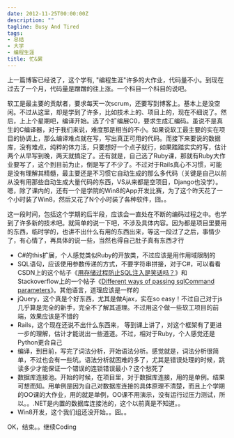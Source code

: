 ```yaml
---
date: 2012-11-25T00:00:00Z
description: ""
tagline: Busy And Tired
tags:
- 总结
- 大学
- 编程生涯
title: 忙&累
---
```


上一篇博客已经说了，这个学有, "编程生涯"许多的大作业，代码量不小。到现在过去了一个月，代码量是蹭蹭的往上涨。一个科目一个科目的说吧。

软工是最主要的贡献者，要求每天一次scrum，还要写到博客上。基本上是没空闲。不过从这里，却是学到了许多，比如技术上的、项目上的，现在不细说了。然后，上上个星期吧，编译开始。选了个扩编展C0，要求生成汇编码。虽说不是真生的C编译器，对于我们来说，难度那是相当的不小。如果说软工最主要的实在项目的协调上，那么编译难点就在写，写出真正可用的代码。而接下来要说的数据库，没有难点，纯粹的体力活，只要想好一个点子就行，如果踏踏实实的写，估计两个从早写到晚，两天就搞定了。还有就是，自己选了Ruby课，那就有Ruby大作业要写了，这个到目前为止，倒是写了不少了。不过对于Rails真心不习惯，可能是没有理解其精髓，最主要还是不习惯它自动生成的那么多代码（关键是自己以前从没有用那些自动生成大量代码的东西，VS从来都是空项目，Django也没学）。嗯，除了课内的，还有一个是学院的Win8的App开发比赛，为了这个昨天花了一个小时装了Win8，然后又花了N个小时装了各种软件，囧。。

这一段时间，包括这个学期的后半段，应该会一直处在不断的编码过程之中。也学到了许多新的技术吧。就简单的说一下吧，不涉及具体内容。因为都是项目里要用的东西，临时学的，也讲不出什么有用的东西出来，等这一段过了之后，事情少了，有心情了，再具体的说一些，当然也得自己肚子真有东西才行

* C#的this扩展，个人感觉类似Ruby的开放类，不过应该是用作用域限制的
* SQL语句，应该使用参数传递的方式，不要字符串拼接，对于C#，可以看看CSDN上的这个帖子《[用存储过程防止SQL注入是笑话吗？][]》和Stackoverflow上的一个帖子《[Different ways of passing sqlCommand parameters][]》。其他语言，道理应该是一样的
* jQuery，这个真是个好东西，尤其是做Ajax，实在so easy！不过自己对于js几乎算是完全的新手，完全不了解其道理。不过用这个做一些软工项目的前端，效果应该是不错的  
* Rails，这个现在还说不出什么东西来， 等到课上讲了，对这个框架有了更进一步的理解，估计才能说出一些道道。不过，相对于Ruby，个人感觉还是Python更合自己  
* 编译，到目前，写完了词法分析，开始语法分析。感觉就是，词法分析很简单，不过也会有一些坑。语法分析就困难的多了，尤其是错误处理的时候，跳读多少才能保证一个错误的连锁错误最小？这个愁死了
* 数据库连接池。开始的时候，在项目里，对于数据库连接，用的是单例。结果可想而知。用单例是因为自己对数据库连接的具体原理不清楚，而且上个学期的OO课的大作业，用的就是单例，OO课不用演示，没有运行过压力测试，所以。。.NET是内置的数据库连接池的，这个以前真是不知道。。
* Win8开发，这个我们组还没开始。。囧。。

OK，结束。。继续Coding

[用存储过程防止SQL注入是笑话吗？]: http://bbs.csdn.net/topics/310208302
[Different ways of passing sqlCommand parameters]:http://stackoverflow.com/questions/4624811/different-ways-of-passing-sqlcommand-parameters

